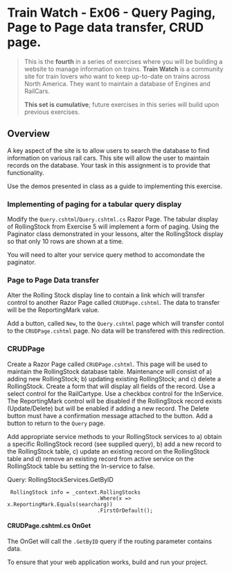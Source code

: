 # Train Watch - Ex06 - Query Paging, Page to Page data transfer, CRUD page. 

> This is the **fourth** in a series of exercises where you will be building a website to manage information on trains. **Train Watch** is a community site for train lovers who want to keep up-to-date on trains across North America. They want to maintain a database of Engines and RailCars.
>
> **This set is cumulative**; future exercises in this series will build upon previous exercises.

## Overview

A key aspect of the site is to allow users to search the database to find information on various rail cars. This site will allow the user to maintain records on the database. Your task in this assignment is to provide that functionality.

Use the demos presented in class as a guide to implementing this exercise.

### Implementing of paging for a tabular query display

Modify the `Query.cshtml`/`Query.cshtml.cs` Razor Page. The tabular display of RollingStock from Exercise 5 will implement a form of paging. Using the Paginator class demonstrated in your lessons, alter the RollingStock display so that only 10 rows are shown at a time.

You will need to alter your service query method to accomondate the paginator.

### Page to Page Data transfer

Alter the Rolling Stock display line to contain a link which will transfer control to another Razor Page called `CRUDPage.cshtml`. The data to transfer will be the ReportingMark value.

Add a button, called `New`, to the `Query.cshtml` page which will transfer contol to the `CRUDPage.cshtml` page. No data will be transfered with this redirection.

### CRUDPage

Create a Razor Page called `CRUDPage.cshtml`. This page will be used to maintain the RollingStock database table. Maintenance will consist of a) adding new RollingStock; b) updating existing RollingStock; and c) delete a RollingStock. Create a form that will display all fields of the record. Use a select control for the RailCartype. Use a checkbox control for the InService. The ReportingMark control will be disabled if the RollingStock record exists (Update/Delete) but will be enabled if adding a new record. The Delete button must have a confirmation message attached to the button. Add a button to return to the `Query` page.

Add appropriate service methods to your RollingStock services to a) obtain a specific RollingStock record (see supplied query), b) add a new record to the RollingStock table, c) update an existing record on the RollingStock table and d) remove an existing record from active service on the RollingStock table bu setting the In-service to false.

Query: RollingStockServices.GetByID

```
 RollingStock info = _context.RollingStocks
                             .Where(x => x.ReportingMark.Equals(searcharg))
                             .FirstOrDefault();
```


#### CRUDPage.cshtml.cs OnGet

The OnGet will call the `.GetByID` query if the routing parameter contains data.



To ensure that your web application works, build and run your project.
